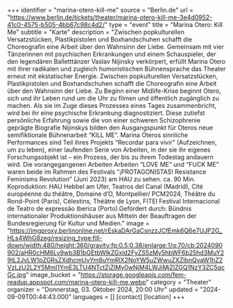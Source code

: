 +++
identifier = "marina-otero-kill-me"
source = "Berlin.de"
url = "https://www.berlin.de/tickets/theater/marina-otero-kill-me-3e4d0952-41c0-4575-b505-4bb67c98c4d2/"
type = "event"
title = "Marina Otero: Kill Me"
subtitle = "Karte"
description = "Zwischen popkulturellen Versatzstücken, Plastikpistolen und Boxhandschuhen schafft die Choreografin eine Arbeit über den Wahnsinn der Liebe.
Gemeinsam mit vier Tänzerinnen mit psychischen Erkrankungen und einem Schauspieler, der den legendären Balletttänzer Vaslav Nijinsky verkörpert, erfüllt Marina Otero mit ihrer radikalen und zugleich humoristischen Bühnensprache das Theater erneut mit ekstatischer Energie. Zwischen popkulturellen Versatzstücken, Plastikpistolen und Boxhandschuhen schafft die Choreografin eine Arbeit über den Wahnsinn der Liebe.
Zu Beginn einer Midlife-Krise beginnt Otero, sich und ihr Leben rund um die Uhr zu filmen und öffentlich zugänglich zu machen. Als sie im Zuge dieses Prozesses eines Tages zusammenbricht, wird bei ihr eine psychische Erkrankung diagnostiziert. Diese zutiefst persönliche Erfahrung sowie die von einer schweren Schizophrenie geprägte Biografie Nijinskys bilden den Ausgangspunkt für Oteros neue semifiktionale Bühnenarbeit “KILL ME”.
Marina Oteros sinnliche Performances sind Teil ihres Projekts “Recordar para vivir” (Aufzeichnen, um zu leben), einer laufenden Serie von Arbeiten, in der sie ihr eigenes Forschungsobjekt ist – ein Prozess, der bis zu ihrem Todestag andauern wird. Die vorangegangenen Arbeiten Arbeiten “LOVE ME” und “FUCK ME” waren beide im Rahmen des Festivals “¡PROTAGONISTAS! Resistance Feminisms Revolution” (Juni 2023) am HAU zu sehen.
ca. 90 Min.
Koproduktion: HAU Hebbel am Ufer, Teatros del Canal (Madrid), Cité européenne du théâtre, Domaine d’O, Montpellier/ PCM2024, Théâtre du Rond-Point (Paris), Célestins, Théâtre de Lyon, FITEI Festival Internacional de Teatro de expressão Iberica (Porto).Gefördert durch: Bündnis internationaler Produktionshäuser aus Mitteln der Beauftragen der Bundesregierung für Kultur und Medien."
image = "https://imgproxy.berlinonline.net/rEskaDArGaCsnzzJCfEmk6Q6e7UJP2G_HLs4WhG8zeg/resizing_type:fill-down/width:480/height:360/gravity:fp:0.5:0.38/enlarge:1/q:70/cb:2024090902/aHR0cHM6Ly9wb3B1bGEtbWlkZGxld2FyZS5zMy5hbWF6b25hd3MuY29tL2JvLW1pZGRsZXdhcmUvYm8uYmRlX2NoYW5uZWwuZXZlbnQvaW1hZ2VzLzU2L2Y5MmI1YmE3LTU4NTctZjZlMy0wNjM4LWJiMjZlZGQ1NzY3ZC5qcGc.jpg"
image_bucket = "https://storage.googleapis.com/fem-readup.appspot.com/marina-otero-kill-me.webp"
category = "Theater"
organizer = "Donnerstag, 03. Oktober 2024, 20:00 Uhr"
updated = "2024-09-09T00:44:43.000"
languages = []
[contact]
[location]
+++